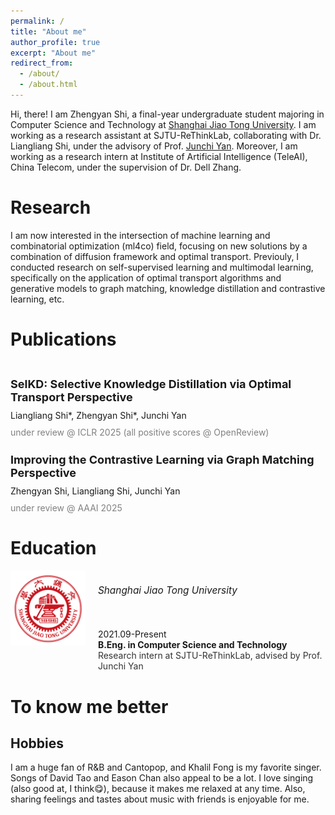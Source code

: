 ```yaml
---
permalink: /
title: "About me"
author_profile: true
excerpt: "About me"
redirect_from: 
  - /about/
  - /about.html
---
```


Hi, there! I am Zhengyan Shi, a final-year undergraduate student majoring in Computer Science and Technology at [Shanghai Jiao Tong University](https://www.sjtu.edu.cn/). I am working as a research assistant at SJTU-ReThinkLab, collaborating with Dr. Liangliang Shi, under the advisory of Prof. [Junchi Yan](https://thinklab.sjtu.edu.cn/). Moreover, I am working as a research intern at Institute of Artificial Intelligence (TeleAI), China Telecom, under the supervision of Dr. Dell Zhang.

Research
=====

I am now interested in the intersection of machine learning and combinatorial optimization (ml4co) field, focusing on new solutions by a combination of diffusion framework and optimal transport. Previouly, I conducted research on self-supervised learning and multimodal learning, specifically on the application of optimal transport algorithms and generative models to graph matching, knowledge distillation and contrastive learning, etc.



Publications
======

<div style="display: flex; align-items: center;">
    <div>
        <h3 style="font-size: 18px; font-weight: bold; margin-bottom: 10px;">
            SelKD: Selective Knowledge Distillation via Optimal Transport Perspective
        </h3>
        <div style="font-size: 14px; margin-bottom: 10px;">
            Liangliang Shi*, Zhengyan Shi*, Junchi Yan
        </div>
        <div style="font-size: 14px; color: gray;">
            under review @ ICLR 2025 (all positive scores @ OpenReview)
        </div>
    </div>
</div>

<div style="display: flex; align-items: center;">
    <div>
        <h3 style="font-size: 18px; font-weight: bold; margin-bottom: 10px;">
            Improving the Contrastive Learning via Graph Matching Perspective
        </h3>
        <div style="font-size: 14px; margin-bottom: 10px;">
            Zhengyan Shi, Liangliang Shi, Junchi Yan
        </div>
        <div style="font-size: 14px; color: gray;">
            under review @ AAAI 2025
        </div>
    </div>
</div>

Education
======

<div style="margin: 1em 0; display: flex; align-items: flex-start;">

<img src="/images/sjtu.png" style="height: 120px; margin-right: 20px; flex-shrink: 0;">

<div>
<h6 style="font-size: 1.1em;">Shanghai Jiao Tong University</h6><br>
<text style="font-size: 1em;">2021.09-Present</text><br>
<b style="font-size: 1em;">B.Eng. in Computer Science and Technology</b><br>
<text style="font-size: 1em; color: #333;">Research intern at SJTU-ReThinkLab, advised by Prof. Junchi Yan</text>
</div>

</div>

To know me better
======

Hobbies
------
I am a huge fan of R&B and Cantopop, and Khalil Fong is my favorite singer. Songs of David Tao and Eason Chan also appeal to be a lot. I love singing (also good at, I think😋), because it makes me relaxed at any time. Also, sharing feelings and tastes about music with friends is enjoyable for me.

